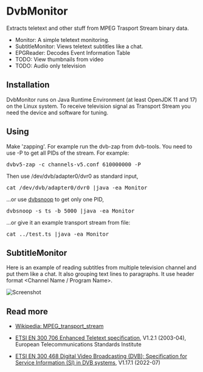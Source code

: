 # DvbMonitor

Extracts teletext and other stuff from MPEG Trasport Stream binary data.

- Monitor: A simple teletext monitoring.
- SubtitleMonitor: Views teletext subtitles like a chat.
- EPGReader: Decodes Event Information Table
- TODO: View thumbnails from video
- TODO: Audio only television

## Installation

DvbMonitor runs on Java Runtime Environment (at least OpenJDK 11 and 17) on the Linux system. To receive television signal as Transport Stream you need the device and software for tuning.

## Using

Make 'zapping'. For example run the dvb-zap from dvb-tools. You need to use -P to get all PIDs of the stream. For example:

<pre>
dvbv5-zap -c channels-v5.conf 610000000 -P 
</pre>

Then use /dev/dvb/adapter0/dvr0 as standard input,

<pre>
cat /dev/dvb/adapter0/dvr0 |java -ea Monitor
</pre>

...or use [dvbsnoop](https://dvbsnoop.sourceforge.net/) to get only one PID,

<pre>
dvbsnoop -s ts -b 5000 |java -ea Monitor
</pre>

...or give it an example transport stream from file:

<pre>
cat ../test.ts |java -ea Monitor
</pre>

## SubtitleMonitor

Here is an example of reading subtitles from multiple television channel and put them like a chat. It also grouping text lines to paragraphs. It use header format <Channel Name / Program Name>.

![Screenshot](https://www.ohjelmakartta.fi/github/screenshot.jpg)

## Read more

- [Wikipedia: MPEG_transport_stream](https://en.wikipedia.org/wiki/MPEG_transport_stream)

- [ETSI EN 300 706 Enhanced Teletext specification](https://www.etsi.org/deliver/etsi_en/300700_300799/300706/01.02.01_60/en_300706v010201p.pdf),  V1.2.1 (2003-04),  European Telecommunications Standards Institute

- [ETSI EN 300 468 Digital Video Broadcasting (DVB); Specification for Service Information (SI) in DVB systems](https://www.etsi.org/deliver/etsi_en/300400_300499/300468/01.17.01_20/en_300468v011701a.pdf), V1.17.1 (2022-07)
